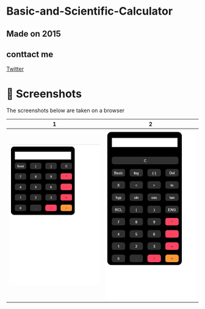 # Basic-and-Scientific-Calculator

## Made on 2015
## conttact me
[Twitter](https://www.twitter.com/iamyunusali)

# 📸 Screenshots
The screenshots below are taken on a browser

| 1 | 2|
|------|-------|
|<img src="https://github.com/IamYunusAli/Basic-and-Scientific-Calculator/blob/master/screenshots/Basic.JPG" width="300">|<img src="https://github.com/IamYunusAli/Basic-and-Scientific-Calculator/blob/master/screenshots/Scientific.JPG" width="300">|
